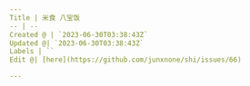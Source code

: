 ```yaml
---
Title | 米食 八宝饭
-- | --
Created @ | `2023-06-30T03:38:43Z`
Updated @| `2023-06-30T03:38:43Z`
Labels | ``
Edit @| [here](https://github.com/junxnone/shi/issues/66)

---
```


